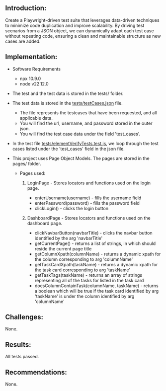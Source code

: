 ## Introduction: ##
Create a Playwright-driven test suite that leverages data-driven techniques to minimize code duplication and improve scalability. By driving test scenarios from a JSON object, we can dynamically adapt each test case without repeating code, ensuring a clean and maintainable structure as new cases are added.

## Implementation: ##
- Software Requirements
    - npx 10.9.0
    - node v22.12.0

- The test and the test data is stored in the tests/ folder. 
- The test data is stored in the [tests/testCases.json](tests/testCases.json) file. 
    - The file represents the testcases that have been requested, and all applicable data.
    - You will find the url, username, and password stored in the outer json.
    - You will find the test case data under the field 'test_cases'.
- In the test file [tests/elementVerifyTests.test.js](tests/elementVerifyTests.test.js), we loop through
the test cases listed under the 'test_cases' field in the json file.
- This project uses Page Object Models. The pages are stored in the pages/ folder.
    - Pages used:
        1. LoginPage - Stores locators and functions used on the login page.
            - enterUsername(username) - fills the username field
            - enterPassword(password) - fills the password field
            - clickLogin() - clicks the login button

        2. DashboardPage - Stores locators and functions used on the dashboard page. 
            - clickNavbarButton(navbarTitle) - clicks the navbar button identified by the arg 'navbarTitle'
            - getCurrentPage() - returns a list of strings, in which should reside the current page title 
            - getColumnXpath(columnName) - returns a dynamic xpath for the column corresponding to arg 'columnName'
            - getTaskCardXpath(taskName) - returns a dynamic xpath for the task card corresponding to arg 'taskName'
            - getTaskTags(taskName) - returns an array of strings representing all of the tasks for listed in the task card
            - doesColumnContainTask(columnName, taskName) - returns a boolean which will be true if the task card identified by arg 'taskName' is under the column identified by arg 'columnName'

## Challenges: ## 
None.

## Results: ## 
All tests passed. 

## Recommendations: ##
None.
